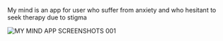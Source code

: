 My mind is an app for user who suffer from anxiety and who hesitant to seek therapy due to stigma

![MY MIND APP SCREENSHOTS 001](https://github.com/FushiDaniel/MyMind/assets/169626532/4770df5f-cf59-4a67-a8c4-323cb081b6ce)
